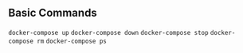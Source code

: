 ## Basic Commands
`docker-compose up`
`docker-compose down`
`docker-compose stop`
`docker-compose rm`
`docker-compose ps`
